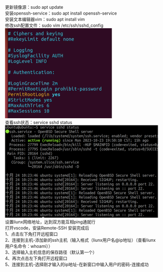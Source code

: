 更新镜像源：sudo apt update  
安装openssh-service：sudo apt install openssh-service  
安装文本编辑器vim：sudo apt install vim  
修改ssh配置文件：sudo vim /etc/ssh/sshd_config  
![network error](https://github.com/mcslll/note/blob/main/image/%E5%B1%8F%E5%B9%95%E6%88%AA%E5%9B%BE%202023-10-24%20103632.png?raw=true)  
查看ssh状态：service sshd status  
![network error](https://github.com/mcslll/note/blob/main/image/%E5%B1%8F%E5%B9%95%E6%88%AA%E5%9B%BE%202023-10-24%20105159.png?raw=true)  
设置liunx网络地址，达到双方能互相ping通就行  
打开vscode，安装Remote-SSH 安装完成后  
1、点击左下角打开远程窗口  
2、连接到主机-添加新的ssh主机（输入格式（liunx用户名@ip地址）（查看liunx用户名命令：whoami））  
3、选择输入主机信息的保存路径（默认第一个）  
4、再次点击左下角打开远程窗口  
5、连接到主机-选择刚才输入的ip地址-在新窗口中输入用户的密码-连接成功
